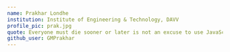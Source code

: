 ```yaml
---
name: Prakhar Londhe
institution: Institute of Engineering & Technology, DAVV
profile_pic: prak.jpg
quote: Everyone must die sooner or later is not an excuse to use JavaScript.
github_user: GMPrakhar
---
```

